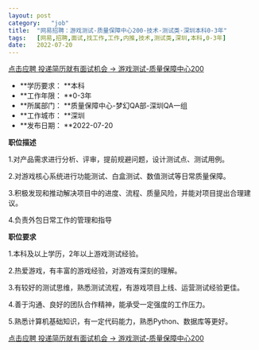 ```yaml
---
layout:	post
category:	"job"
title:	"网易招聘：游戏测试-质量保障中心200-技术-测试类-深圳本科0-3年"
tags:	[网易,招聘,面试,找工作,工作,内推,技术,测试类,深圳,本科,0-3年]
date:	2022-07-20
---
```


[点击应聘 投递简历就有面试机会 ->  游戏测试-质量保障中心200](http://mobile.bole.netease.com/bole/boleDetail?id=40497&employeeId=346f03c3cda5f04c&key=all)



- **学历要求： **本科
- **工作年限： **0-3年
- **所属部门： **质量保障中心-梦幻QA部-深圳QA一组
- **工作城市： **深圳
- **发布日期： **2022-07-20



**职位描述**

1.对产品需求进行分析、评审，提前规避问题，设计测试点、测试用例。

2.对游戏核心系统进行功能测试、白盒测试、数值测试等日常质量保障。

3.积极发现和推动解决项目中的进度、流程、质量风险，并能对项目提出合理建议。

4.负责外包日常工作的管理和指导



**职位要求**

1.本科及以上学历，2年以上游戏测试经验。

2.热爱游戏，有丰富的游戏经验，对游戏有深刻的理解。

3.有较好的测试思维，熟悉测试流程，有游戏项目上线、运营测试经验更佳。

4.善于沟通、良好的团队合作精神，能承受一定强度的工作压力。

5.熟悉计算机基础知识，有一定代码能力，熟悉Python、数据库等更好。



[点击应聘 投递简历就有面试机会 ->  游戏测试-质量保障中心200](http://mobile.bole.netease.com/bole/boleDetail?id=40497&employeeId=346f03c3cda5f04c&key=all)